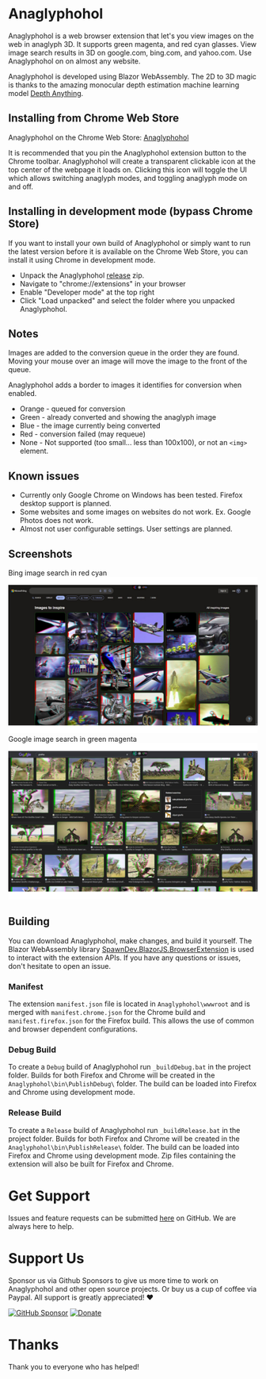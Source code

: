 # Anaglyphohol

Anaglyphohol is a web browser extension that let's you view images on the web in anaglyph 3D. It supports green magenta, and red cyan glasses. View image search results in 3D on google.com, bing.com, and yahoo.com. Use Anaglyphohol on on almost any website. 

Anaglyphohol is developed using Blazor WebAssembly. The 2D to 3D magic is thanks to the amazing monocular depth estimation machine learning model [Depth Anything](https://huggingface.co/depth-anything/Depth-Anything-V2-Small).

## Installing from Chrome Web Store
Anaglyphohol on the Chrome Web Store: [Anaglyphohol](https://chromewebstore.google.com/detail/anaglyphohol/fjbffnhfchidmfcbecccnmdedjahankc)  
  
  It is recommended that you pin the Anaglyphohol extension button to the Chrome toolbar.  Anaglyphohol will create a transparent clickable icon at the top center of the webpage it loads on. Clicking this icon will toggle the UI which allows switching anaglyph modes, and toggling anaglyph mode on and off.

## Installing in development mode (bypass Chrome Store)
If you want to install your own build of Anaglyphohol or simply want to run the latest version before it is available on the Chrome Web Store, you can install it using Chrome in development mode.

- Unpack the Anaglyphohol [release](https://github.com/LostBeard/Anaglyphohol/releases) zip.
- Navigate to "chrome://extensions" in your browser
- Enable "Developer mode" at the top right
- Click "Load unpacked" and select the folder where you unpacked Anaglyphohol.

## Notes
Images are added to the conversion queue in the order they are found. Moving your mouse over an image will move the image to the front of the queue.

Anaglyphohol adds a border to images it identifies for conversion when enabled. 
- Orange - queued for conversion
- Green - already converted and showing the anaglyph image
- Blue - the image currently being converted
- Red - conversion failed (may requeue)
- None - Not supported (too small... less than 100x100), or not an `<img>` element.

## Known issues
- Currently only Google Chrome on Windows has been tested. Firefox desktop support is planned. 
- Some websites and some images on websites do not work. Ex. Google Photos does not work.
- Almost not user configurable settings. User settings are planned.

## Screenshots
Bing image search in red cyan  
![Screenshot Bing Red Cyan](https://raw.githubusercontent.com/LostBeard/Anaglyphohol/main/Anaglyphohol/wwwroot/screenshots/BingRedCyan.jpg)  
Google image search in green magenta  
![Screenshot Google Green Magenta](https://raw.githubusercontent.com/LostBeard/Anaglyphohol/main/Anaglyphohol/wwwroot/screenshots/GoogleGreenMagenta1.jpg)   

## Building
You can download Anaglyphohol, make changes, and build it yourself. The Blazor WebAssembly library [SpawnDev.BlazorJS.BrowserExtension](https://github.com/LostBeard/SpawnDev.BlazorJS.BrowserExtension) is used to interact with the extension APIs. If you have any questions or issues, don't hesitate to open an issue.

### Manifest
The extension `manifest.json` file is located in `Anaglyphohol\wwwroot` and is merged with `manifest.chrome.json` for the Chrome build and `manifest.firefox.json` for the Firefox build. This allows the use of common and browser dependent configurations.

### Debug Build
To create a `Debug` build of Anaglyphohol run `_buildDebug.bat` in the project folder. Builds for both Firefox and Chrome will be created in the `Anaglyphohol\bin\PublishDebug\` folder. The build can be loaded into Firefox and Chrome using development mode.

### Release Build
To create a `Release` build of Anaglyphohol run `_buildRelease.bat` in the project folder. Builds for both Firefox and Chrome will be created in the `Anaglyphohol\bin\PublishRelease\` folder. The build can be loaded into Firefox and Chrome using development mode. Zip files containing the extension will also be built for Firefox and Chrome.

# Get Support
Issues and feature requests can be submitted [here](https://github.com/LostBeard/Anaglyphohol/issues) on GitHub. We are always here to help.

# Support Us
Sponsor us via Github Sponsors to give us more time to work on Anaglyphohol and other open source projects. Or buy us a cup of coffee via Paypal. All support is greatly appreciated! ♥

[![GitHub Sponsor](https://img.shields.io/github/sponsors/LostBeard?label=Sponsor&logo=GitHub&color=%23fe8e86)](https://github.com/sponsors/LostBeard)
[![Donate](https://img.shields.io/badge/Donate-PayPal-green.svg)](https://www.paypal.com/cgi-bin/webscr?cmd=_s-xclick&hosted_button_id=2F6VANCK2EMEY)

# Thanks
Thank you to everyone who has helped!
